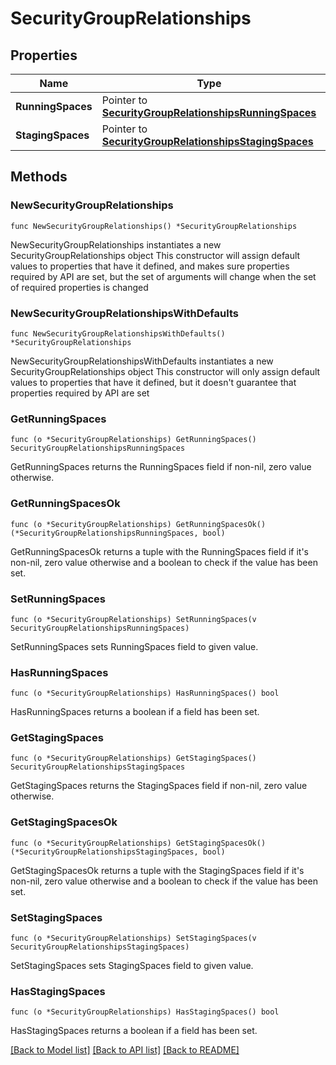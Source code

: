 # SecurityGroupRelationships

## Properties

Name | Type | Description | Notes
------------ | ------------- | ------------- | -------------
**RunningSpaces** | Pointer to [**SecurityGroupRelationshipsRunningSpaces**](SecurityGroupRelationshipsRunningSpaces.md) |  | [optional] 
**StagingSpaces** | Pointer to [**SecurityGroupRelationshipsStagingSpaces**](SecurityGroupRelationshipsStagingSpaces.md) |  | [optional] 

## Methods

### NewSecurityGroupRelationships

`func NewSecurityGroupRelationships() *SecurityGroupRelationships`

NewSecurityGroupRelationships instantiates a new SecurityGroupRelationships object
This constructor will assign default values to properties that have it defined,
and makes sure properties required by API are set, but the set of arguments
will change when the set of required properties is changed

### NewSecurityGroupRelationshipsWithDefaults

`func NewSecurityGroupRelationshipsWithDefaults() *SecurityGroupRelationships`

NewSecurityGroupRelationshipsWithDefaults instantiates a new SecurityGroupRelationships object
This constructor will only assign default values to properties that have it defined,
but it doesn't guarantee that properties required by API are set

### GetRunningSpaces

`func (o *SecurityGroupRelationships) GetRunningSpaces() SecurityGroupRelationshipsRunningSpaces`

GetRunningSpaces returns the RunningSpaces field if non-nil, zero value otherwise.

### GetRunningSpacesOk

`func (o *SecurityGroupRelationships) GetRunningSpacesOk() (*SecurityGroupRelationshipsRunningSpaces, bool)`

GetRunningSpacesOk returns a tuple with the RunningSpaces field if it's non-nil, zero value otherwise
and a boolean to check if the value has been set.

### SetRunningSpaces

`func (o *SecurityGroupRelationships) SetRunningSpaces(v SecurityGroupRelationshipsRunningSpaces)`

SetRunningSpaces sets RunningSpaces field to given value.

### HasRunningSpaces

`func (o *SecurityGroupRelationships) HasRunningSpaces() bool`

HasRunningSpaces returns a boolean if a field has been set.

### GetStagingSpaces

`func (o *SecurityGroupRelationships) GetStagingSpaces() SecurityGroupRelationshipsStagingSpaces`

GetStagingSpaces returns the StagingSpaces field if non-nil, zero value otherwise.

### GetStagingSpacesOk

`func (o *SecurityGroupRelationships) GetStagingSpacesOk() (*SecurityGroupRelationshipsStagingSpaces, bool)`

GetStagingSpacesOk returns a tuple with the StagingSpaces field if it's non-nil, zero value otherwise
and a boolean to check if the value has been set.

### SetStagingSpaces

`func (o *SecurityGroupRelationships) SetStagingSpaces(v SecurityGroupRelationshipsStagingSpaces)`

SetStagingSpaces sets StagingSpaces field to given value.

### HasStagingSpaces

`func (o *SecurityGroupRelationships) HasStagingSpaces() bool`

HasStagingSpaces returns a boolean if a field has been set.


[[Back to Model list]](../README.md#documentation-for-models) [[Back to API list]](../README.md#documentation-for-api-endpoints) [[Back to README]](../README.md)


